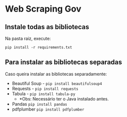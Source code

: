 # Web Scraping Gov

## Instale todas as bibliotecas

Na pasta raiz, execute:

```pip install -r requirements.txt```

## Para instalar as bibliotecas separadas

Caso queira instalar as bibliotecas separadamente:

- Beautiful Soup - ```pip install beautifulsoup4```
- Requests - ```pip install requests```
- Tabula - ```pip install tabula-py``` 
    - *Obs: Necessário ter o Java instalado antes.
- Pandas ```pip install pandas```
- pdfplumber    ```pip install pdfplumber```
